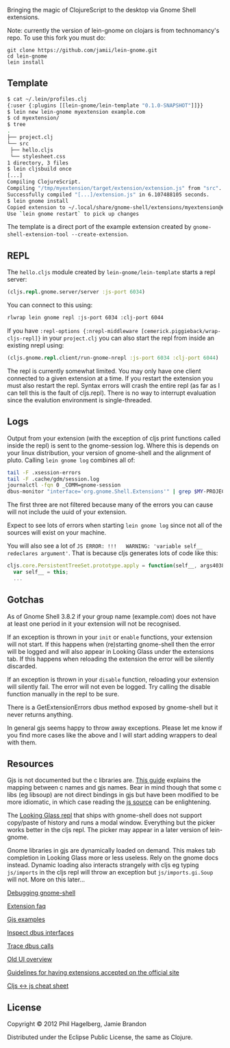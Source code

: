 Bringing the magic of ClojureScript to the desktop via Gnome Shell extensions.

Note: currently the version of lein-gnome on clojars is from technomancy's repo. To use this fork you must do:

```
git clone https://github.com/jamii/lein-gnome.git
cd lein-gnome
lein install
```

## Template

``` bash
$ cat ~/.lein/profiles.clj
{:user {:plugins [[lein-gnome/lein-template "0.1.0-SNAPSHOT"]]}}
$ lein new lein-gnome myextension example.com
$ cd myextension/
$ tree
.
├── project.clj
└── src
 ├── hello.cljs
 └── stylesheet.css
1 directory, 3 files
$ lein cljsbuild once
[...]
Compiling ClojureScript.
Compiling "/tmp/myextension/target/extension/extension.js" from "src"...
Successfully compiled "[...]/extension.js" in 6.107488105 seconds.
$ lein gnome install
Copied extension to ~/.local/share/gnome-shell/extensions/myextension@example.com directory.
Use `lein gnome restart` to pick up changes
```

The template is a direct port of the example extension created by `gnome-shell-extension-tool --create-extension`.

## REPL

The `hello.cljs` module created by `lein-gnome/lein-template` starts a repl server:

``` clojure
(cljs.repl.gnome.server/server :js-port 6034)
```

You can connect to this using:

``` bash
rlwrap lein gnome repl :js-port 6034 :clj-port 6044
```

If you have `:repl-options {:nrepl-middleware [cemerick.piggieback/wrap-cljs-repl]}` in your `project.clj` you can also start the repl from inside an existing nrepl using:

``` clojure
(cljs.gnome.repl.client/run-gnome-nrepl :js-port 6034 :clj-port 6044)
```

The repl is currently somewhat limited. You may only have one client connected to a given extension at a time. If you restart the extension you must also restart the repl. Syntax errors will crash the entire repl (as far as I can tell this is the fault of cljs.repl). There is no way to interrupt evaluation since the evalution environment is single-threaded.

## Logs

Output from your extension (with the exception of cljs print functions called inside the repl) is sent to the gnome-session log. Where this is depends on your linux distribution, your version of gnome-shell and the alignment of pluto. Calling `lein gnome log` combines all of:

``` bash
tail -F .xsession-errors
tail -F .cache/gdm/session.log
journalctl -fqn 0 _COMM=gnome-session
dbus-monitor "interface='org.gnome.Shell.Extensions'" | grep $MY-PROJECT-UUID
```

The first three are not filtered because many of the errors you can cause will not include the uuid of your extension.

Expect to see lots of errors when starting `lein gnome log` since not all of the sources will exist on your machine.

You will also see a lot of `JS ERROR: !!!   WARNING: 'variable self__ redeclares argument'`. That is because cljs generates lots of code like this:

``` javascript
cljs.core.PersistentTreeSet.prototype.apply = function(self__, args4038) {
  var self__ = this;
  ...
```

## Gotchas

As of Gnome Shell 3.8.2 if your group name (example.com) does not have at least one period in it your extension will not be recognised.

If an exception is thrown in your `init` or `enable` functions, your extension will not start. If this happens when (re)starting gnome-shell then the error will be logged and will also appear in Looking Glass under the extensions tab. If this happens when reloading the extension the error will be silently discarded.

If an exception is thrown in your `disable` function, reloading your extension will silently fail. The error will not even be logged. Try calling the disable function manually in the repl to be sure.

There is a GetExtensionErrors dbus method exposed by gnome-shell but it never returns anything.

In general gjs seems happy to throw away exceptions. Please let me know if you find more cases like the above and I will start adding wrappers to deal with them.

## Resources

Gjs is not documented but the c libraries are. [This guide](http://mathematicalcoffee.blogspot.com/2012/09/developing-gnome-shell-extensions.html) explains the mapping between c names and gjs names. Bear in mind though that some c libs (eg libsoup) are not direct bindings in gjs but have been modified to be more idiomatic, in which case reading the [js source](https://git.gnome.org/browse/gnome-shell/tree/js) can be enlightening.

The [Looking Glass repl](https://live.gnome.org/GnomeShell/LookingGlass) that ships with gnome-shell does not support copy/paste of history and runs a modal window. Everything but the picker works better in the cljs repl. The picker may appear in a later version of lein-gnome.

Gnome libraries in gjs are dynamically loaded on demand. This makes tab completion in Looking Glass more or less useless. Rely on the gnome docs instead. Dynamic loading also interacts strangely with cljs eg typing `js/imports` in the cljs repl will throw an exception but `js/imports.gi.Soup` will not. More on this later...

[Debugging gnome-shell](https://live.gnome.org/GnomeShell/Debugging)

[Extension faq](https://live.gnome.org/GnomeShell/Extensions/FAQ)

[Gjs examples](https://git.gnome.org/browse/gjs/tree/examples/)

[Inspect dbus interfaces](https://live.gnome.org/DFeet/)

[Trace dbus calls](http://www.willthompson.co.uk/bustle/)

[Old UI overview](http://mathematicalcoffee.blogspot.de/2012/09/gnome-shell-javascript-source.html)

[Guidelines for having extensions accepted on the official site](http://blog.mecheye.net/2012/02/requirements-and-tips-for-getting-your-gnome-shell-extension-approved/)

[Cljs <-> js cheat sheet](http://himera.herokuapp.com/synonym.html)

## License

Copyright © 2012 Phil Hagelberg, Jamie Brandon

Distributed under the Eclipse Public License, the same as Clojure.
